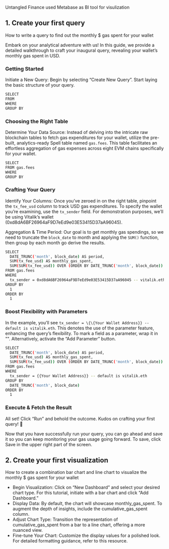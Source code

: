 Untangled Finance used Metabase as BI tool for visulization

## 1. Create your first query
How to write a query to find out the monthly $ gas spent for your wallet

Embark on your analytical adventure with us! In this guide, we provide a detailed walkthrough to craft your inaugural query, revealing your wallet’s monthly gas spent in USD.

### Getting Started
Initiate a New Query: Begin by selecting “Create New Query”. Start laying the basic structure of your query.

```sh
SELECT 
FROM 
WHERE
GROUP BY 
```
### Choosing the Right Table
Determine Your Data Source: Instead of delving into the intricate raw blockchain tables to fetch gas expenditures for your wallet, utilize the pre-built, analytics-ready Spell table named `gas.fees`. This table facilitates an effortless aggregation of gas expenses across eight EVM chains specifically for your wallet.

```sh
SELECT 
FROM gas.fees
WHERE
GROUP BY 
```

### Crafting Your Query

Identify Your Columns: Once you’ve zeroed in on the right table, pinpoint the `tx_fee_usd` column to track USD gas expenditures. To specify the wallet you’re examining, use the `tx_sender` field. For demonstration purposes, we’ll be using Vitalik’s wallet (0xd8dA6BF26964aF9D7eEd9e03E53415D37aA96045).

Aggregation & Time Period: Our goal is to get monthly gas spendings, so we need to truncate the `block_date` to month and applying the `SUM()` function, then group by each month go derive the results.

```sh
SELECT
  DATE_TRUNC('month', block_date) AS period,
  SUM(tx_fee_usd) AS monthly_gas_spent,
  SUM(SUM(tx_fee_usd)) OVER (ORDER BY DATE_TRUNC('month', block_date)) AS cumulative_gas_spent
FROM gas.fees
WHERE
  tx_sender = 0xd8dA6BF26964aF9D7eEd9e03E53415D37aA96045 -- vitalik.eth 
GROUP BY
  1
ORDER BY
  1
```
### Boost Flexibility with Parameters
In the example, you’ll see `tx_sender = \{\{Your Wallet Address}} -- default is vitalik.eth`. This denotes the use of the parameter feature, enhancing the query’s flexibility. To mark a field as a parameter, wrap it in "". Alternatively, activate the “Add Parameter” button.

```sh
SELECT
  DATE_TRUNC('month', block_date) AS period,
  SUM(tx_fee_usd) AS monthly_gas_spent,
  SUM(SUM(tx_fee_usd)) OVER (ORDER BY DATE_TRUNC('month', block_date)) AS cumulative_gas_spent
FROM gas.fees
WHERE
  tx_sender = {{Your Wallet Address}} -- default is vitalik.eth
GROUP BY
  DATE_TRUNC('month', block_date)
ORDER BY
  1
```
### Execute & Fetch the Result
All set! Click “Run” and behold the outcome. Kudos on crafting your first query! 🎉

Now that you have successfully run your query, you can go ahead and save it so you can keep monitoring your gas usage going forward. To save, click Save in the upper right part of the screen.

## 2. Create your first visualization
How to create a combination bar chart and line chart to visualize the monthly $ gas spent for your wallet

* Begin Visualization: Click on “New Dashboard” and select your desired chart type. For this tutorial, initiate with a bar chart and click “Add Dashboard.”
* Display Data: By default, the chart will showcase monthly_gas_spent. To augment the depth of insights, include the cumulative_gas_spent column.
* Adjust Chart Type: Transition the representation of cumulative_gas_spent from a bar to a line chart, offering a more nuanced view.
* Fine-tune Your Chart: Customize the display values for a polished look. For detailed formatting guidance, refer to this resource.

<!-- * Step 1: In Metabase homepage, click New >> Dashboard
<img src="/img/ml-quant/dashboard (1).png" alt="" />

* Step 2: Name dashboard, location of dashboard in Metabase
<img src="/img/ml-quant/dashboard (2).png" alt="" />

* Step 3: Select source tables that are necessary for building this dashboard
<img src="/img/ml-quant/dashboard (3).png" alt="" />

* Step 4: Customize chart -->
